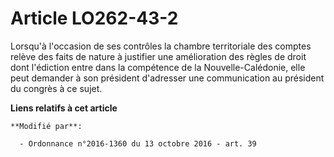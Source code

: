 # Article LO262-43-2

Lorsqu'à l'occasion de ses contrôles la chambre territoriale des comptes relève des faits de nature à justifier une
amélioration des règles de droit dont l'édiction entre dans la compétence de la Nouvelle-Calédonie, elle peut demander à son
président d'adresser une communication au président du congrès à ce sujet.

**Liens relatifs à cet article**

	**Modifié par**:

	  - Ordonnance n°2016-1360 du 13 octobre 2016 - art. 39
